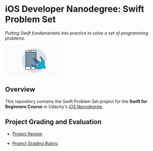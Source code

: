 # iOS Developer Nanodegree: Swift Problem Set
*Putting Swift fundamentals into practice to solve a set of programming problems.*

<img src="https://github.com/jamesdellinger/ios-nanodegree-swift-problem-set/blob/master/iosndlogo.jpg" alt="iOS Developer Nanodegree logo" height="100" >

## Overview
This repository contains the Swift Problem Set project for the **Swift for Beginners Course** in Udacity's [iOS Nanodegree](https://www.udacity.com/course/ios-developer-nanodegree--nd003).

## Project Grading and Evaluation
* [Project Review](https://github.com/jamesdellinger/ios-nanodegree-swift-problem-set/blob/master/ios-nanodegree-swift-problem-set-review.pdf)

* [Project Grading Rubric](https://github.com/jamesdellinger/ios-nanodegree-swift-problem-set/blob/master/swift-problem-set-rubric.pdf)
